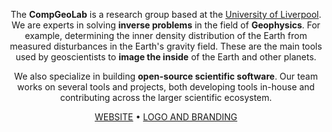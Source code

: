 <div align="center">

The **CompGeoLab** is a research group based at the
[University of Liverpool](https://www.liverpool.ac.uk/earth-ocean-and-ecological-sciences/).
We are experts in solving **inverse problems** in the field of **Geophysics**.
For example, determining the inner density distribution of the Earth from
measured disturbances in the Earth's gravity field. These are the main tools
used by geoscientists to **image the inside** of the Earth and other planets.

We also specialize in building **open-source scientific software**. Our team
works on several tools and projects, both developing tools in-house and
contributing across the larger scientific ecosystem.

[WEBSITE](https://www.compgeolab.org)
•
[LOGO AND BRANDING](https://github.com/compgeolab/logo)

</div>
